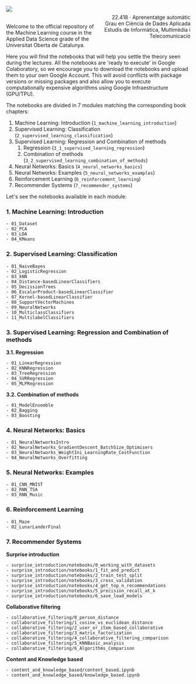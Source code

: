 <div style="width: 100%; clear: both;">
<div style="float: left; width: 50%;">
<img src="http://www.uoc.edu/portal/_resources/common/imatges/marca_UOC/UOC_Masterbrand.jpg" align="left">
</div>
<div style="float: right; width: 50%;">
<p style="margin: 0; padding-top: 22px; text-align:right;">22.418 · Aprenentatge automàtic</p>
<p style="margin: 0; text-align:right;">Grau en Ciència de Dades Aplicada</p>
<p style="margin: 0; text-align:right; padding-button: 100px;">Estudis de Informàtica, Multimèdia i Telecomunicació</p>
</div>
</div>
<div style="width:100%;">&nbsp;</div>

Welcome to the official repository of the Machine Learning course in the Applied Data Science grade of the Universitat Oberta de Catalunya.

Here you will find the notebooks that will help you settle the theory seen during the lectures. All the notebooks are 'ready to execute' in Google Colaboratory, so we encourage you to download the notebooks and upload them to your own Google Account. This will avoid conflicts with package versions or missing packages and also allow you to execute computationally expensive algorithms using Google Infraestructure (GPU/TPU).

The notebooks are divided in 7 modules matching the corresponding book chapters:

1. Machine Learning: Introduction (`1_machine_learning_introduction`)
2. Supervised Learning: Classification (`2_supervised_learning_classification`)
3. Supervised Learning: Regression and Combination of methods
    1. Regression (`3_1_supervised_learning_regression`)
    2. Combination of methods (`3_2_supervised_learning_combination_of_methods`)
4. Neural Networks: Basics (`4_neural_networks_basics`)
5. Neural Networks: Examples (`5_neural_networks_examples`)
6. Reinforcement Learning (`6_reinforcement_learning`)
7. Recommender Systems (`7_recommender_systems`)

Let's see the notebooks available in each module:


### 1. Machine Learning: Introduction
```
- 01_Dataset
- 02_PCA
- 03_LDA
- 04_KMeans
```
### 2. Supervised Learning: Classification
```
- 01_NaiveBayes
- 02_LogisticRegression
- 03_kNN
- 04_Distance-basedLinearClassifiers
- 05_DecissionTrees
- 06_EscalarProduct-basedLinearClassifier
- 07_Kernel-basedLinearClassifier
- 08_SupportVectorMachines
- 09_NeuralNetworks
- 10_MulticlassClassifiers
- 11_MultilabelClassifiers
```
### 3. Supervised Learning: Regression and Combination of methods

**3.1. Regression**
```
- 01_LinearRegression
- 02_KNNRegression
- 03_TreeRegression
- 04_SVRRegression
- 05_MLPRegression
```
**3.2. Combination of methods**
```
- 01_ModelEnsemble
- 02_Bagging
- 03_Boosting
```
### 4. Neural Networks: Basics
```
- 01_NeuralNetworksIntro
- 02_NeuralNetworks_GradientDescent_BatchSize_Optimisers
- 03_NeuralNetworks_WeightIni_LearningRate_CostFunction
- 04_NeuralNetworks_Overfitting
```

### 5. Neural Networks: Examples
```
- 01_CNN_MNIST
- 02_RNN_TSA
- 03_RNN_Music
```

### 6. Reinforcement Learning

```
- 01_Maze
- 02_LunarLanderFinal
```

### 7. Recommender Systems

**Surprise introduction**
```
- surprise_introduction/notebooks/0_working_with_datasets
- surprise_introduction/notebooks/1_fit_and_predict
- surprise_introduction/notebooks/2_train_test_split
- surprise_introduction/notebooks/3_cross_validation
- surprise_introduction/notebooks/4_get_top_n_recommendations
- surprise_introduction/notebooks/5_precision_recall_at_k
- surprise_introduction/notebooks/6_save_load_models
```

**Collaborative filtering**
```
- collaborative_filtering/0_person_distance
- collaborative_filtering/1_cosine_vs_euclidean_distance
- collaborative_filtering/2_user_or_item_based_collaborative
- collaborative_filtering/3_matrix_factorization
- collaborative_filtering/4_collaborative_filtering_comparison
- collaborative_filtering/5_KNNBasic_analysis
- collaborative_filtering/6_Algorithms_Comparison
```

**Content and Knowledge based**

```
- content_and_knowledge_based/content_based.ipynb
- content_and_knowledge_based/knowledge_based.ipynb
```
